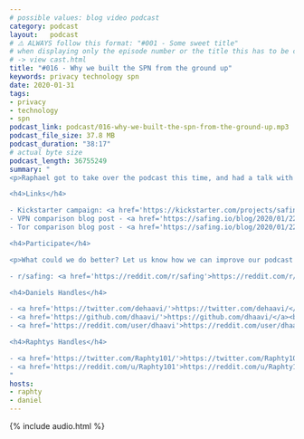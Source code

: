 ```yaml
---
# possible values: blog video podcast
category: podcast
layout:   podcast
# ⚠️ ALWAYS follow this format: "#001 - Some sweet title"
# when displaying only the episode number or the title this has to be constant
# -> view cast.html
title: "#016 - Why we built the SPN from the ground up"
keywords: privacy technology spn
date: 2020-01-31
tags:
- privacy
- technology
- spn
podcast_link: podcast/016-why-we-built-the-spn-from-the-ground-up.mp3
podcast_file_size: 37.8 MB
podcast_duration: "38:17"
# actual byte size
podcast_length: 36755249
summary: "
<p>Raphael got to take over the podcast this time, and had a talk with Daniel exploring the differences between the SPN, VPN and Tor. We also talk about some future features that are going to be implemented into the SPN.</p>

<h4>Links</h4>

- Kickstarter campaign: <a href='https://kickstarter.com/projects/safingio/spn'>https://kickstarter.com/projects/safingio/spn</a><br/>
- VPN comparison blog post - <a href='https://safing.io/blog/2020/01/22/how-the-spn-compares-to-vpns/'>https://safing.io/blog/2020/01/22/how-the-spn-compares-to-vpns/</a><br/>
- Tor comparison blog post - <a href='https://safing.io/blog/2020/01/22/how-the-spn-compares-to-tor/'>https://safing.io/blog/2020/01/22/how-the-spn-compares-to-tor/</a><br/>

<h4>Participate</h4>

<p>What could we do better? Let us know how we can improve our podcast on reddit:</p>

- r/safing: <a href='https://reddit.com/r/safing'>https://reddit.com/r/safing</a><br/>

<h4>Daniels Handles</h4>

- <a href='https://twitter.com/dehaavi/'>https://twitter.com/dehaavi/</a><br/>
- <a href='https://github.com/dhaavi/'>https://github.com/dhaavi/</a><br/>
- <a href='https://reddit.com/user/dhaavi'>https://reddit.com/user/dhaavi</a><br/>

<h4>Raphtys Handles</h4>

- <a href='https://twitter.com/Raphty101/'>https://twitter.com/Raphty101/</a><br/>
- <a href='https://reddit.com/u/Raphty101'>https://reddit.com/u/Raphty101</a><br/>
"
hosts:
- raphty
- daniel
---
```


{% include audio.html %}
